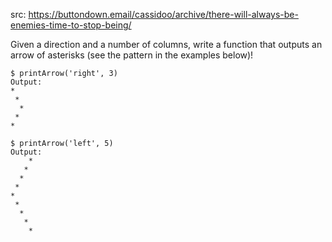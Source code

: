 src: https://buttondown.email/cassidoo/archive/there-will-always-be-enemies-time-to-stop-being/

Given a direction and a number of columns, write a function that outputs an arrow of asterisks (see the pattern in the examples below)!

```text
$ printArrow('right', 3)
Output:
*
 *
  *
 *
*

$ printArrow('left', 5)
Output:
    *
   *
  *
 *
*
 *
  *
   *
    *
```
